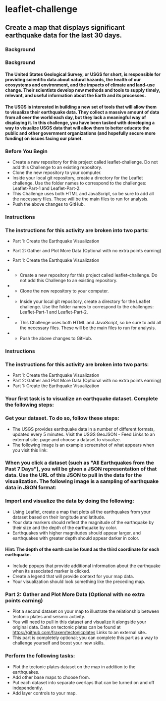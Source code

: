 # leaflet-challenge

## Create a map that displays significant earthquake data for the last 30 days.

### Background

### Background

#### The United States Geological Survey, or USGS for short, is responsible for providing scientific data about natural hazards, the health of our ecosystems and environment, and the impacts of climate and land-use change. Their scientists develop new methods and tools to supply timely, relevant, and useful information about the Earth and its processes.

#### The USGS is interested in building a new set of tools that will allow them to visualize their earthquake data. They collect a massive amount of data from all over the world each day, but they lack a meaningful way of displaying it. In this challenge, you have been tasked with developing a way to visualize USGS data that will allow them to better educate the public and other government organizations (and hopefully secure more funding) on issues facing our planet.


### Before You Begin 

- Create a new repository for this project called leaflet-challenge. Do not add this Challenge to an existing repository.
- Clone the new repository to your computer.
- Inside your local git repository, create a directory for the Leaflet challenge. Use the folder names to correspond to the challenges: Leaflet-Part-1 and Leaflet-Part-2.
- This Challenge uses both HTML and JavaScript, so be sure to add all the necessary files. These will be the main files to run for analysis.
- Push the above changes to GitHub.


### Instructions

### The instructions for this activity are broken into two parts:
- Part 1: Create the Earthquake Visualization
- Part 2: Gather and Plot More Data (Optional with no extra points earning)
- Part 1: Create the Earthquake Visualization

- - Create a new repository for this project called leaflet-challenge. Do not add this Challenge to an existing repository.
- - Clone the new repository to your computer.
- - Inside your local git repository, create a directory for the Leaflet challenge. Use the folder names to correspond to the challenges: Leaflet-Part-1 and Leaflet-Part-2.
- - This Challenge uses both HTML and JavaScript, so be sure to add all the necessary files. These will be the main files to run for analysis.
- - Push the above changes to GitHub.



### Instructions

### The instructions for this activity are broken into two parts:
- Part 1: Create the Earthquake Visualization
- Part 2: Gather and Plot More Data (Optional with no extra points earning)
- Part 1: Create the Earthquake Visualization




### Your first task is to visualize an earthquake dataset. Complete the following steps:
### Get your dataset. To do so, follow these steps:
- The USGS provides earthquake data in a number of different formats, updated every 5 minutes. Visit the USGS GeoJSON - Feed Links to an external site. page and choose a dataset to visualize. 
- The following image is an example screenshot of what appears when you visit this link:

### When you click a dataset (such as "All Earthquakes from the Past 7 Days"), you will be given a JSON representation of that data. Use the URL of this JSON to pull in the data for the visualization. The following image is a sampling of earthquake data in JSON format:


### Import and visualize the data by doing the following:
- Using Leaflet, create a map that plots all the earthquakes from your dataset based on their longitude and latitude.
- Your data markers should reflect the magnitude of the earthquake by their size and the depth of the earthquake by color. 
- Earthquakes with higher magnitudes should appear larger, and earthquakes with greater depth should appear darker in color.
#### Hint: The depth of the earth can be found as the third coordinate for each earthquake.

- Include popups that provide additional information about the earthquake when its associated marker is clicked.
- Create a legend that will provide context for your map data.
- Your visualization should look something like the preceding map.


### Part 2: Gather and Plot More Data (Optional with no extra points earning)

- Plot a second dataset on your map to illustrate the relationship between tectonic plates and seismic activity. 
- You will need to pull in this dataset and visualize it alongside your original data. Data on tectonic plates can be found at https://github.com/fraxen/tectonicplates Links to an external site..
- This part is completely optional; you can complete this part as a way to challenge yourself and boost your new skills.


### Perform the following tasks:
- Plot the tectonic plates dataset on the map in addition to the earthquakes.
- Add other base maps to choose from.
- Put each dataset into separate overlays that can be turned on and off independently.
- Add layer controls to your map.

